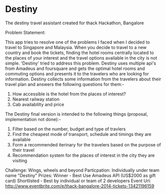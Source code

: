 Destiny
=============

The destiny travel assistant created for thack Hackathon, Bangalore

Problem Statement:

This app tries to resolve one of the problems I faced when I decided to travel to Singapore and Malaysia.
When you decide to travel to a new country and book the tickets, finding the hotel rooms centrally located to the places of your interest and the travel options available in the city is not simple.
'Destiny' tried to address this problem. Destiny uses multiple api's from Amadeus and foursquare and gets the optimal hotel rooms and commuting options and presents it to the travelers who are looking for information.
Destiny collects some information from the travelers about their travel plan and answers the following questions for them:-

1. How accessible is the hotel from the places of interest?
2. Nearest railway station
3. Cab availablilty and price

The Destiny final version is intended to the following things (proposal, implementation not done):-

1. Filter based on the number, budget and type of travlers
2. Find the cheapest mode of transport, schedule and timings they are available
3. Form a recommended iterinary for the travelers based on the purpose of their travel
4. Recommendation system for the places of interest in the city they are visiting


Challenge: Wings, wheels and beyond
Particpation: Individually under team name "Destiny"
Prizes: Winner - Best Use Amadeus API (US$2000 as gift card)
Shortlisted - Best by individual or team of 2 developers
Event Url: http://www.eventbrite.com/e/thack-bangalore-2014-tickets-13421196159
